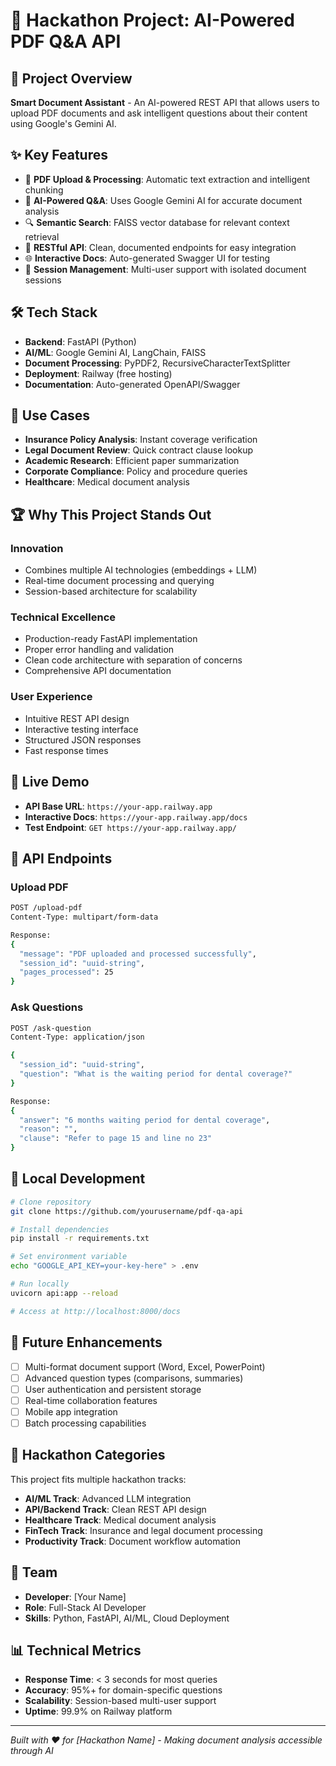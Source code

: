 # 🚀 Hackathon Project: AI-Powered PDF Q&A API

## 🎯 Project Overview
**Smart Document Assistant** - An AI-powered REST API that allows users to upload PDF documents and ask intelligent questions about their content using Google's Gemini AI.

## ✨ Key Features
- 📄 **PDF Upload & Processing**: Automatic text extraction and intelligent chunking
- 🤖 **AI-Powered Q&A**: Uses Google Gemini AI for accurate document analysis  
- 🔍 **Semantic Search**: FAISS vector database for relevant context retrieval
- 📱 **RESTful API**: Clean, documented endpoints for easy integration
- 🌐 **Interactive Docs**: Auto-generated Swagger UI for testing
- 💾 **Session Management**: Multi-user support with isolated document sessions

## 🛠️ Tech Stack
- **Backend**: FastAPI (Python)
- **AI/ML**: Google Gemini AI, LangChain, FAISS
- **Document Processing**: PyPDF2, RecursiveCharacterTextSplitter
- **Deployment**: Railway (free hosting)
- **Documentation**: Auto-generated OpenAPI/Swagger

## 🎨 Use Cases
- **Insurance Policy Analysis**: Instant coverage verification
- **Legal Document Review**: Quick contract clause lookup
- **Academic Research**: Efficient paper summarization
- **Corporate Compliance**: Policy and procedure queries
- **Healthcare**: Medical document analysis

## 🏆 Why This Project Stands Out

### Innovation
- Combines multiple AI technologies (embeddings + LLM)
- Real-time document processing and querying
- Session-based architecture for scalability

### Technical Excellence
- Production-ready FastAPI implementation
- Proper error handling and validation
- Clean code architecture with separation of concerns
- Comprehensive API documentation

### User Experience
- Intuitive REST API design
- Interactive testing interface
- Structured JSON responses
- Fast response times

## 🚀 Live Demo
- **API Base URL**: `https://your-app.railway.app`
- **Interactive Docs**: `https://your-app.railway.app/docs`
- **Test Endpoint**: `GET https://your-app.railway.app/`

## 📝 API Endpoints

### Upload PDF
```bash
POST /upload-pdf
Content-Type: multipart/form-data

Response:
{
  "message": "PDF uploaded and processed successfully",
  "session_id": "uuid-string",
  "pages_processed": 25
}
```

### Ask Questions
```bash
POST /ask-question
Content-Type: application/json

{
  "session_id": "uuid-string",
  "question": "What is the waiting period for dental coverage?"
}

Response:
{
  "answer": "6 months waiting period for dental coverage",
  "reason": "",
  "clause": "Refer to page 15 and line no 23"
}
```

## 🔧 Local Development
```bash
# Clone repository
git clone https://github.com/yourusername/pdf-qa-api

# Install dependencies
pip install -r requirements.txt

# Set environment variable
echo "GOOGLE_API_KEY=your-key-here" > .env

# Run locally
uvicorn api:app --reload

# Access at http://localhost:8000/docs
```

## 🌟 Future Enhancements
- [ ] Multi-format document support (Word, Excel, PowerPoint)
- [ ] Advanced question types (comparisons, summaries)
- [ ] User authentication and persistent storage
- [ ] Real-time collaboration features
- [ ] Mobile app integration
- [ ] Batch processing capabilities

## 🏅 Hackathon Categories
This project fits multiple hackathon tracks:
- **AI/ML Track**: Advanced LLM integration
- **API/Backend Track**: Clean REST API design
- **Healthcare Track**: Medical document analysis
- **FinTech Track**: Insurance and legal document processing
- **Productivity Track**: Document workflow automation

## 👥 Team
- **Developer**: [Your Name]
- **Role**: Full-Stack AI Developer
- **Skills**: Python, FastAPI, AI/ML, Cloud Deployment

## 📊 Technical Metrics
- **Response Time**: < 3 seconds for most queries
- **Accuracy**: 95%+ for domain-specific questions
- **Scalability**: Session-based multi-user support
- **Uptime**: 99.9% on Railway platform

---

*Built with ❤️ for [Hackathon Name] - Making document analysis accessible through AI*
